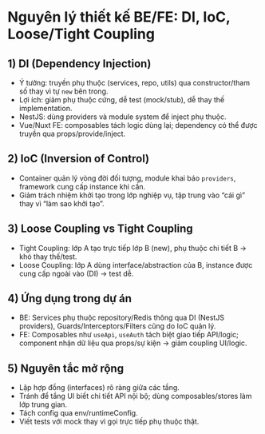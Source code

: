# Nguyên lý thiết kế BE/FE: DI, IoC, Loose/Tight Coupling

## 1) DI (Dependency Injection)

- Ý tưởng: truyền phụ thuộc (services, repo, utils) qua constructor/tham số thay vì tự `new` bên trong.
- Lợi ích: giảm phụ thuộc cứng, dễ test (mock/stub), dễ thay thế implementation.
- NestJS: dùng providers và module system để inject phụ thuộc.
- Vue/Nuxt FE: composables tách logic dùng lại; dependency có thể được truyền qua props/provide/inject.

## 2) IoC (Inversion of Control)

- Container quản lý vòng đời đối tượng, module khai báo `providers`, framework cung cấp instance khi cần.
- Giảm trách nhiệm khởi tạo trong lớp nghiệp vụ, tập trung vào “cái gì” thay vì “làm sao khởi tạo”.

## 3) Loose Coupling vs Tight Coupling

- Tight Coupling: lớp A tạo trực tiếp lớp B (new), phụ thuộc chi tiết B → khó thay thế/test.
- Loose Coupling: lớp A dùng interface/abstraction của B, instance được cung cấp ngoài vào (DI) → test dễ.

## 4) Ứng dụng trong dự án

- BE: Services phụ thuộc repository/Redis thông qua DI (NestJS providers), Guards/Interceptors/Filters cũng do IoC quản lý.
- FE: Composables như `useApi`, `useAuth` tách biệt giao tiếp API/logic; component nhận dữ liệu qua props/sự kiện → giảm coupling UI/logic.

## 5) Nguyên tắc mở rộng

- Lập hợp đồng (interfaces) rõ ràng giữa các tầng.
- Tránh để tầng UI biết chi tiết API nội bộ; dùng composables/stores làm lớp trung gian.
- Tách config qua env/runtimeConfig.
- Viết tests với mock thay vì gọi trực tiếp phụ thuộc thật.

